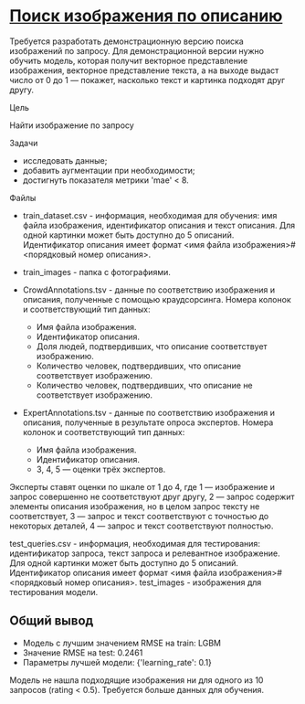 # [Поиск изображения по описанию](https://github.com/WhiteNivis/praktikum/tree/main/16-Поиск%20изображения%20по%20описанию)

Требуется разработать демонстрационную версию поиска изображений по запросу. Для демонстрационной версии нужно обучить модель, которая получит векторное представление изображения, векторное представление текста, а на выходе выдаст число от 0 до 1 — покажет, насколько текст и картинка подходят друг другу.

Цель

Найти изображение по запросу

Задачи

 - исследовать данные;
 - добавить аугментации при необходимости;
 - достигнуть показателя метрики 'mae' < 8.

Файлы

 - train_dataset.csv - информация, необходимая для обучения: имя файла изображения, идентификатор описания и текст описания. Для одной картинки может быть доступно до 5 описаний. Идентификатор описания имеет формат <имя файла изображения>#<порядковый номер описания>.
 - train_images - папка с фотографиями.
 - CrowdAnnotations.tsv - данные по соответствию изображения и описания, полученные с помощью краудсорсинга. Номера колонок и соответствующий тип данных:
   - Имя файла изображения.
   - Идентификатор описания.
   - Доля людей, подтвердивших, что описание соответствует изображению.
   - Количество человек, подтвердивших, что описание соответствует изображению.
   - Количество человек, подтвердивших, что описание не соответствует изображению.
 
 - ExpertAnnotations.tsv - данные по соответствию изображения и описания, полученные в результате опроса экспертов. Номера колонок и соответствующий тип данных:
   - Имя файла изображения.
   - Идентификатор описания.
   - 3, 4, 5 — оценки трёх экспертов.

Эксперты ставят оценки по шкале от 1 до 4, где 1 — изображение и запрос совершенно не соответствуют друг другу, 2 — запрос содержит элементы описания изображения, но в целом запрос тексту не соответствует, 3 — запрос и текст соответствуют с точностью до некоторых деталей, 4 — запрос и текст соответствуют полностью.

test_queries.csv - информация, необходимая для тестирования: идентификатор запроса, текст запроса и релевантное изображение. Для одной картинки может быть доступно до 5 описаний. Идентификатор описания имеет формат <имя файла изображения>#<порядковый номер описания>.
test_images - изображения для тестирования модели.

## Общий вывод

 - Модель с лучшим значением RMSE на train: LGBM
 - Значение RMSE на test: 0.2461
 - Параметры лучшей модели: {'learning_rate': 0.1}

Модель не нашла подходящие изображения ни для одного из 10 запросов (rating < 0.5). Требуется больше данных для обучения.
